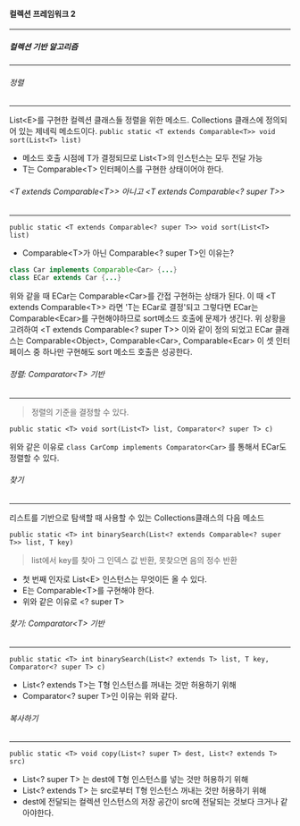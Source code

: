 #### 컬렉션 프레임워크 2
---
##### 컬렉션 기반 알고리즘
---
###### 정렬
---
List\<E\>를 구현한 컬렉션 클래스들 정렬을 위한 메소드. Collections 클래스에 정의되어 있는 제네릭 메소드이다.
`public static <T extends Comparable<T>> void sort(List<T> list)`
- 메소드 호출 시점에 T가 결정되므로 List\<T\>의 인스턴스는 모두 전달 가능
- T는 Comparable\<T\> 인터페이스를 구현한 상태이어야 한다.

###### \<T extends Comparable\<T\>\> 아니고 \<T extends Comparable\<? super T\>\>
---
`public static <T extends Comparable<? super T>> void sort(List<T> list)`
- Comparable\<T\>가 아닌 Comparable\<? super T\>인 이유는?

```java
class Car implements Comparable<Car> {...}
class ECar extends Car {...}
```
위와 같을 때 ECar는 Comparable\<Car\>를 간접 구현하는 상태가 된다. 이 때 \<T extends Comparable\<T\>\> 라면 'T는 ECar로 결정'되고 그렇다면 ECar는 Comparable\<Ecar\>를 구현해야하므로 sort메소드 호출에 문제가 생긴다. 위 상황을 고려하여 \<T extends Comparable\<? super T\>\> 이와 같이 정의 되었고 ECar 클래스는 Comparable\<Object\>, Comparable\<Car\>, Comparable\<Ecar\> 이 셋 인터페이스 중 하나만 구현해도 sort 메소드 호출은 성공한다.

###### 정렬: Comparator\<T\> 기반
---
> 정렬의 기준을 결정할 수 있다.

`public static <T> void sort(List<T> list, Comparator<? super T> c)`

위와 같은 이유로 
`class CarComp implements Comparator<Car>` 를 통해서 ECar도 정렬할 수 있다.

###### 찾기
---
리스트를 기반으로 탐색할 때 사용할 수 있는 Collections클래스의 다음 메소드

`public static <T> int binarySearch(List<? extends Comparable<? super T>> list, T key)`
> list에서 key를 찾아 그 인덱스 값 반환, 못찾으면 음의 정수 반환

- 첫 번째 인자로 List\<E\> 인스턴스는 무엇이든 올 수 있다.
- E는 Comparable\<T\>를 구현해야 한다.
- 위와 같은 이유로 \<? super T\>

###### 찾기: Comparator\<T\> 기반
---
`public static <T> int binarySearch(List<? extends T> list, T key, Comparator<? super T> c)`
- List\<? extends T\>는 T형 인스턴스를 꺼내는 것만 허용하기 위해
- Comparator\<? super T\>인 이유는 위와 같다.

###### 복사하기
---
`public static <T> void copy(List<? super T> dest, List<? extends T> src)`
- List\<? super T\> 는 dest에 T형 인스턴스를 넣는 것만 허용하기 위해
- List\<? extends T\> 는 src로부터 T형 인스턴스 꺼내는 것만 허용하기 위해
- dest에 전달되는 컬렉션 인스턴스의 저장 공간이 src에 전달되는 것보다 크거나 같아야한다.
